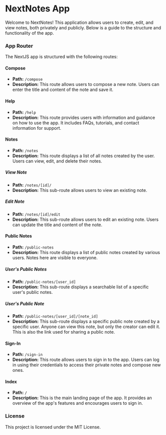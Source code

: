 # NextNotes App

Welcome to NextNotes! This application allows users to create, edit, and view notes, both privately and publicly. Below is a guide to the structure and functionality of the app.

### App Router

The NextJS app is structured with the following routes:

#### Compose

- **Path:** `/compose`
- **Description:** This route allows users to compose a new note. Users can enter the title and content of the note and save it.

#### Help

- **Path:** `/help`
- **Description:** This route provides users with information and guidance on how to use the app. It includes FAQs, tutorials, and contact information for support.

#### Notes

- **Path:** `/notes`
- **Description:** This route displays a list of all notes created by the user. Users can view, edit, and delete their notes.

##### View Note

- **Path:** `/notes/[id]/`
- **Description:** This sub-route allows users to view an existing note.

##### Edit Note

- **Path:** `/notes/[id]/edit`
- **Description:** This sub-route allows users to edit an existing note. Users can update the title and content of the note.

#### Public Notes

- **Path:** `/public-notes`
- **Description:** This route displays a list of public notes created by various users. Notes here are visible to everyone.

##### User's Public Notes

- **Path:** `/public-notes/[user_id]`
- **Description:** This sub-route displays a searchable list of a specific user's public notes.

##### User's Public Note

- **Path:** `/public-notes/[user_id]/[note_id]`
- **Description:** This sub-route displays a specific public note created by a specific user. Anyone can view this note, but only the creator can edit it. This is also the link used for sharing a public note.

#### Sign-In

- **Path:** `/sign-in`
- **Description:** This route allows users to sign in to the app. Users can log in using their credentials to access their private notes and compose new ones.

#### Index

- **Path:** `/`
- **Description:** This is the main landing page of the app. It provides an overview of the app's features and encourages users to sign in.

### License

This project is licensed under the MIT License.
